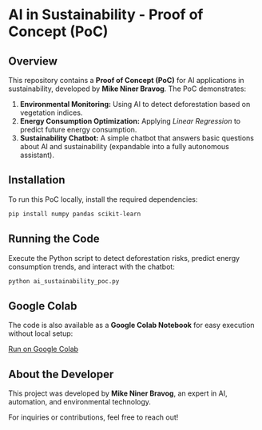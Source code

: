 # AI in Sustainability - Proof of Concept (PoC)

## Overview
This repository contains a **Proof of Concept (PoC)** for AI applications in sustainability, developed by **Mike Niner Bravog**. The PoC demonstrates:

1. **Environmental Monitoring:** Using AI to detect deforestation based on vegetation indices.
2. **Energy Consumption Optimization:** Applying *Linear Regression* to predict future energy consumption.
3. **Sustainability Chatbot:** A simple chatbot that answers basic questions about AI and sustainability (expandable into a fully autonomous assistant).

## Installation
To run this PoC locally, install the required dependencies:

```bash
pip install numpy pandas scikit-learn
```

## Running the Code
Execute the Python script to detect deforestation risks, predict energy consumption trends, and interact with the chatbot:

```bash
python ai_sustainability_poc.py
```

## Google Colab
The code is also available as a **Google Colab Notebook** for easy execution without local setup:

[Run on Google Colab](https://colab.research.google.com/github/mikeninerbravog/POC_ML_AI-in-Sustainability/blob/master/POC_ML_Sustainability.ipynb)

## About the Developer
This project was developed by **Mike Niner Bravog**, an expert in AI, automation, and environmental technology.

For inquiries or contributions, feel free to reach out!

